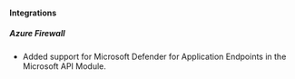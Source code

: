 
#### Integrations

##### Azure Firewall

- Added support for Microsoft Defender for Application Endpoints in the Microsoft API Module.
